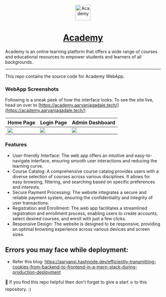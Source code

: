 <p align="center">
  <a href="https://academy.aaryanjagadale.tech/">
    <img alt="Academy" src="https://res.cloudinary.com/ddaalka6i/image/upload/v1686893053/portfolio/acdemy_nxmisq.png" width="50"/>
  </a>
</p>
<h1 align="center">
  <a href="https://academy.aaryanjagadale.tech/">Academy</a>
</h1>
 Academy is an online learning platform that offers a wide range of courses and educational resources to empower students and learners of all backgrounds.

---

This repo contains the source code for Academy WebApp. 

### WebApp Screenshots

Following is a sneak peek of how the interface looks. To see the site live, head on over to [https://academy.aaryanjagadale.tech/](https://academy.aaryanjagadale.tech/)

| Home Page                              | Login Page                             | Admin Dashboard                            |
| ------------------------------------ | ------------------------------------ | ------------------------------------ |
| ![](https://res.cloudinary.com/ddaalka6i/image/upload/v1686898651/portfolio/academy-home_cbh2ns.png) | ![](https://res.cloudinary.com/ddaalka6i/image/upload/v1686898651/portfolio/acdemy-home_maneou.png) | ![](https://res.cloudinary.com/ddaalka6i/image/upload/v1686899059/portfolio/academy-course_lbv7mt.png) |


### Features
- User-friendly Interface: The web app offers an intuitive and easy-to-navigate interface, ensuring smooth user interactions and reducing the learning curve.
- Course Catalog: A comprehensive course catalog provides users with a diverse selection of courses across various disciplines. It allows for easy browsing, filtering, and searching based on specific preferences and interests.
- Secure Payment Processing: The website integrates a secure and reliable payment system, ensuring the confidentiality and integrity of user transactions.
- Registration and Enrollment: The web app facilitates a streamlined registration and enrollment process, enabling users to create accounts, select desired courses, and enroll with just a few clicks.
- Responsive Design: The website is designed to be responsive, providing an optimal browsing experience across various devices and screen sizes.

## Errors you may face while deployment:
- Refer this blog: https://aaryansj.hashnode.dev/efficiently-transmitting-cookies-from-backend-to-frontend-in-a-mern-stack-during-production-deployment

🙏 If you find this repo helpful then don't forget to give a start ❇️ to this repository. :)
